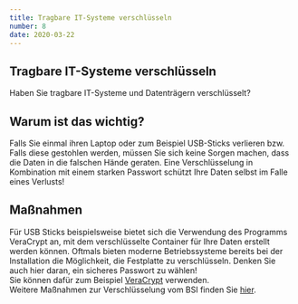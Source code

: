 ```yaml
---
title: Tragbare IT-Systeme verschlüsseln
number: 8
date: 2020-03-22
---
```


## Tragbare IT-Systeme verschlüsseln

Haben Sie tragbare IT-Systeme und Datenträgern verschlüsselt?

## Warum ist das wichtig? 
Falls Sie einmal ihren Laptop oder zum Beispiel USB-Sticks verlieren bzw. Falls diese gestohlen werden, müssen Sie sich keine Sorgen machen, dass die Daten in die falschen Hände geraten. Eine Verschlüsselung in Kombination mit einem starken Passwort schützt Ihre Daten selbst im Falle eines Verlusts!

## Maßnahmen
Für USB Sticks beispielsweise bietet sich die Verwendung des Programms VeraCrypt an, mit dem verschlüsselte Container für Ihre Daten erstellt werden können. 
Oftmals bieten moderne Betriebssysteme bereits bei der Installation die Möglichkeit, die Festplatte zu verschlüsseln. Denken Sie auch hier daran, ein sicheres Passwort zu wählen! <br>
Sie können dafür zum Beispiel
[VeraCrypt](https://www.heise.de/download/product/veracrypt-95747) verwenden. <br> 
Weitere Maßnahmen zur Verschlüsselung vom BSI finden Sie <a href="https://www.bsi-fuer-buerger.de/BSIFB/DE/Empfehlungen/Verschluesselung/Verschluesselung_node.html" target="_blank">hier</a>.

